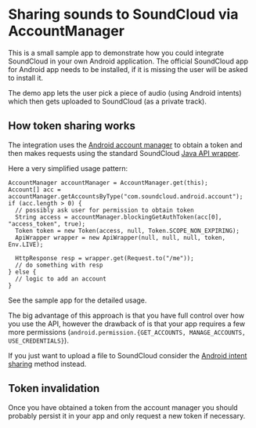 # Sharing sounds to SoundCloud via AccountManager

This is a small sample app to demonstrate how you could integrate SoundCloud in your
own Android application. The official SoundCloud app for Android app needs to
be installed, if it is missing the user will be asked to install it.

The demo app lets the user pick a piece of audio (using Android intents) which
then gets uploaded to SoundCloud (as a private track).

## How token sharing works

The integration uses the [Android account manager][] to obtain a token and then
makes requests using the standard SoundCloud [Java API wrapper][].

Here a very simplified usage pattern:

    AccountManager accountManager = AccountManager.get(this);
    Account[] acc = accountManager.getAccountsByType("com.soundcloud.android.account");
    if (acc.length > 0) {
      // possibly ask user for permission to obtain token
      String access = accountManager.blockingGetAuthToken(acc[0], "access_token", true);
      Token token = new Token(access, null, Token.SCOPE_NON_EXPIRING);
      ApiWrapper wrapper = new ApiWrapper(null, null, null, token, Env.LIVE);

      HttpResponse resp = wrapper.get(Request.to("/me"));
      // do something with resp
    } else {
      // logic to add an account
    }

See the sample app for the detailed usage.

The big advantage of this approach is that you have full control over how you
use the API, however the drawback of is that your app requires
a few more permissions (`android.permission.{GET_ACCOUNTS, MANAGE_ACCOUNTS, USE_CREDENTIALS}`).

If you just want to upload a file to SoundCloud consider the [Android intent
sharing][] method instead.

## Token invalidation

Once you have obtained a token from the account manager you should probably
persist it in your app and only request a new token if necessary.


[Android account manager]: http://developer.android.com/reference/android/accounts/AccountManager.html
[Java API wrapper]: https://github.com/soundcloud/java-api-wrapper
[Android intent sharing]: https://github.com/soundcloud/android-intent-sharing
